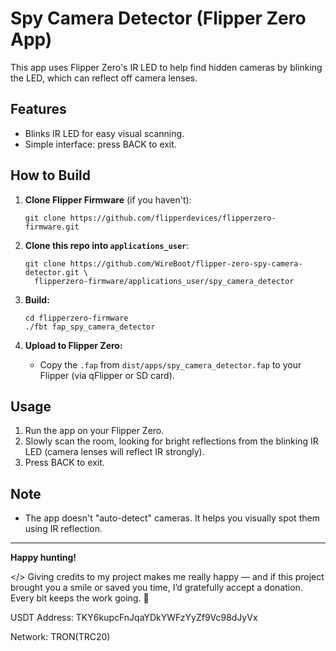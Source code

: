 # Spy Camera Detector (Flipper Zero App)

This app uses Flipper Zero's IR LED to help find hidden cameras by blinking the LED, which can reflect off camera lenses.

## Features

- Blinks IR LED for easy visual scanning.
- Simple interface: press BACK to exit.

## How to Build

1. **Clone Flipper Firmware** (if you haven't):
   ```
   git clone https://github.com/flipperdevices/flipperzero-firmware.git
   ```

2. **Clone this repo into `applications_user`**:
   ```
   git clone https://github.com/WireBoot/flipper-zero-spy-camera-detector.git \
     flipperzero-firmware/applications_user/spy_camera_detector
   ```

3. **Build:**
   ```
   cd flipperzero-firmware
   ./fbt fap_spy_camera_detector
   ```

4. **Upload to Flipper Zero:**
   - Copy the `.fap` from `dist/apps/spy_camera_detector.fap` to your Flipper (via qFlipper or SD card).

## Usage

1. Run the app on your Flipper Zero.
2. Slowly scan the room, looking for bright reflections from the blinking IR LED (camera lenses will reflect IR strongly).
3. Press BACK to exit.

## Note

- The app doesn't "auto-detect" cameras. It helps you visually spot them using IR reflection.

---

**Happy hunting!**

</> Giving credits to my project makes me really happy — and if this project brought you a smile or saved you time, I’d gratefully accept a donation. Every bit keeps the work going. 💙

USDT Address: TKY6kupcFnJqaYDkYWFzYyZf9Vc98dJyVx

Network: TRON(TRC20)




